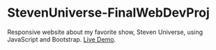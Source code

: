 # StevenUniverse-FinalWebDevProj
Responsive website about my favorite show, Steven Universe, using JavaScript and Bootstrap. [Live Demo](https://shanicesmith98.github.io/StevenUniverse-FinalWebDevProj/).
